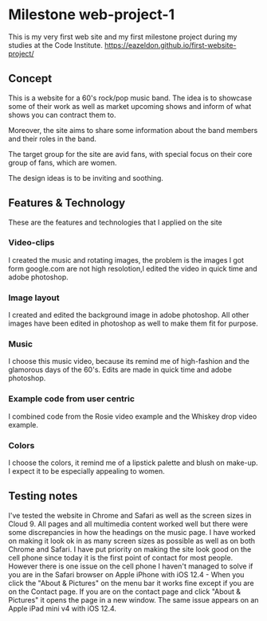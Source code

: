 # Milestone web-project-1 

This is my very first web site and my first milestone project during
my studies at the Code Institute. https://eazeldon.github.io/first-website-project/

## Concept

This is a website for a 60's rock/pop music band.
The idea is to showcase some of their work as well as market upcoming shows
and inform of what shows you can contract them to.

Moreover, the site aims to share some information about the band members and
their roles in the band.

The target group for the site are avid fans, with special focus on their core
group of fans, which are women.

The design ideas is to be inviting and soothing.

## Features & Technology

These are the features and technologies that I applied on the site

### Video-clips
  I created the music and rotating images, the problem is the images l got
form google.com are not high resolotion,l edited the video in quick time and
adobe photoshop.

### Image layout
  I created and edited the background image in adobe photoshop.
  All other images have been edited in photoshop as well to make them fit for
  purpose.
  
### Music
  I choose this music video, because its remind me of high-fashion and
the glamorous days of the 60's. Edits are made in quick time and adobe 
photoshop.

### Example code from user centric
I combined code from the Rosie video example and the Whiskey drop video example.

### Colors
  I choose the colors, it remind me of a lipstick palette and blush on make-up.
I expect it to be especially appealing to women.   

## Testing notes
I've tested the website in Chrome and Safari as well as the screen sizes in Cloud 9. All pages and all multimedia content worked well but there were some discrepancies in how the headings on the music page. I have worked on making it look ok in as many screen sizes as possible as well as on both Chrome and Safari. I have put priority on making the site look good on the cell phone since today it is the first point of contact for most people. However there is one issue on the cell phone I haven't managed to solve if you are in the Safari browser on Apple iPhone with iOS 12.4 - When you click the "About & Pictures" on the menu bar it works fine except if you are on the Contact page. If you are on the contact page and click "About & Pictures" it opens the page in a new window. The same issue appears on an Apple iPad mini v4 with iOS 12.4.
